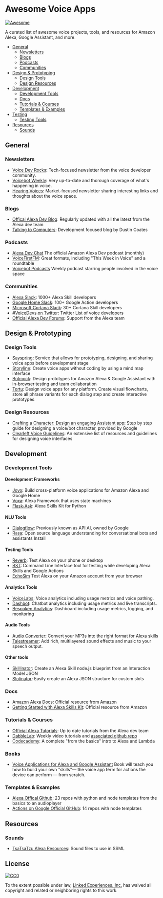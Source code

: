 # Awesome Voice Apps
[![Awesome](https://cdn.rawgit.com/sindresorhus/awesome/d7305f38d29fed78fa85652e3a63e154dd8e8829/media/badge.svg)](https://github.com/sindresorhus/awesome)


A curated list of awesome voice projects, tools, and resources for Amazon Alexa, Google Assistant, and more.

* [General](#general)
  * [Newsletters](#newsletters)
  * [Blogs](#blogs)
  * [Podcasts](#podcasts)
  * [Communities](#communities)
* [Design & Prototyping](#design--prototyping)
  * [Design Tools](#design-tools)
  * [Design Resources](#design-resources)
* [Development](#development)
  * [Development Tools](#development-tools)
  * [Docs](#docs)
  * [Tutorials & Courses](#tutorials--courses)
  * [Templates & Examples](#templates--examples)
* [Testing](#testing)
  * [Testing Tools](#testing-tools)
* [Resources](#resources)
  * [Sounds](#sounds)


## General

### Newsletters

* [Voice Dev Rocks](https://voicedev.rocks/): Tech-focused newsletter from the voice developer community.
* [Voicebot Weekly](https://www.voicebot.ai/subscribe/): Very up-to-date and thorough coverage of what's happening in voice.
* [Hearing Voices](https://www.getrevue.co/profile/hearingvoices): Market-focused newsletter sharing interesting links and thoughts about the voice space.

### Blogs

* [Offical Alexa Dev Blog](https://developer.amazon.com/blogs/alexa/): Regularly updated with all the latest from the Alexa dev team
* [Talking to Computers](http://www.talkingtocomputers.com/): Development focused blog by Dustin Coates

### Podcasts

* [Alexa Dev Chat](https://developer.amazon.com/alexa-skills-kit/developer-podcast) The official Amazon Alexa Dev podcast (monthly)
* [VoiceFirstFM](https://www.voicefirst.fm/): Great formats, including "This Week in Voice" and a roundtable
* [Voicebot Podcasts](https://www.voicebot.ai/voicebot-podcasts/) Weekly podcast starring people involved in the voice space

### Communities

* [Alexa Slack](http://www.alexaslack.com/): 1000+ Alexa Skill developers
* [Google Home Slack](http://googleslack.com/): 100+ Google Action developers
* [Microsoft Cortana Slack](http://bit.ly/2qRqHMw): 30+ Cortana Skill developers
* [#VoiceDevs on Twitter](https://twitter.com/jovotech/lists/voicedevs): Twitter List of voice developers
* [Official Alexa Dev Forums](https://forums.developer.amazon.com/spaces/165/index.html): Support from the Alexa team


## Design & Prototyping

### Design Tools

* [Sayspring](https://www.sayspring.com/): Service that allows for prototyping, designing, and sharing voice apps before development stage
* [Storyline](https://thestoryline.io): Create voice apps without coding by using a mind map interface
* [Botmock](https://botmock.com): Design prototypes for Amazon Alexa & Google Assistant with in-browser testing and team collaboration
* [Tortu](https://tortu.io): Design voice apps for any platform. Create visual flowcharts, store all phrase variants for each dialog step and create interactive prototypes. 

### Design Resources

* [Crafting a Character: Design an engaging Assistant app](https://codelabs.developers.google.com/codelabs/conversation-design): Step by step guide for designing a voice/bot character, provided by Google
* [Clearleft Voice Guidelines](https://voiceguidelines.clearleft.com/): An extensive list of resources and guidelines for designing voice interfaces


## Development

### Development Tools

#### Development Frameworks

* [Jovo](https://github.com/jovotech/jovo-framework-nodejs/): Build cross-platform voice applications for Amazon Alexa and Google Home
* [Voxa](https://github.com/mediarain/voxa): Alexa Framework that uses state machines
* [Flask-Ask](https://github.com/johnwheeler/flask-ask): Alexa Skills Kit for Python

#### NLU Tools

* [Dialogflow](https://dialogflow.com/): Previously known as API.AI, owned by Google
* [Rasa](http://rasa.ai/): Open source language understanding for conversational bots and assistants
Install

#### Testing Tools

* [Reverb](https://reverb.ai/): Test Alexa on your phone or desktop
* [BST](https://bespoken.tools/bst): Command Line Interface tool for testing while developing Alexa Skills and Google Actions
* [EchoSim](https://echosim.io/) Test Alexa on your Amazon account from your browser

#### Analytics Tools
* [VoiceLabs](http://voicelabs.co/): Voice analytics including usage metrics and voice pathing.
* [Dashbot](https://www.dashbot.io/): Chatbot analytics including usage metrics and live transcripts.
* [Bespoken Analytics](https://bespoken.io/product/): Dashboard including usage metrics, logging, and monitoring

#### Audio Tools
* [Audio Converter](https://www.jovo.tech/audio-converter): Convert your MP3s into the right format for Alexa skills
* [Talestreamer](https://talestreamer.ai/): Add rich, multilayered sound effects and music to your speech output.

#### Other tools
* [Skillinator](https://skillinator.io/): Create an Alexa Skill node.js blueprint from an Interaction Model JSON
* [Slotinator](http://www.slotinator.io/): Easily create an Alexa JSON structure for custom slots


### Docs

* [Amazon Alexa Docs](https://developer.amazon.com/documentation): Official resource from Amazon
* [Getting Started with Alexa Skills Kit](https://developer.amazon.com/public/solutions/alexa/alexa-skills-kit/getting-started-guide): Official resource from Amazon

### Tutorials & Courses

* [Official Alexa Tutorials](https://developer.amazon.com/alexa-skills-kit/tutorials): Up to date tutorials from the Alexa dev team
* [DabbleLab](https://www.youtube.com/channel/UCfY-LopSxGekh9LruXLjffg/videos): Weekly video tutorials and [associated github repo](https://github.com/dabblelab)
* [Codecademy](https://www.codecademy.com/learn/learn-alexa-skills-kit): A complete "from the basics" intro to Alexa and Lambda

### Books

* [Voice Applications for Alexa and Google Assistant](https://www.manning.com/books/voice-applications-for-alexa-and-google-assistant) Book will teach you how to build your own "skills"— the voice app term for actions the device can perform — from scratch.


### Templates & Examples

* [Alexa Offical Github](https://github.com/alexa): 23 repos with python and node templates from the basics to an audioplayer
* [Actions on Google Official GitHub](https://github.com/actions-on-google): 14 repos with node templates


## Resources

### Sounds

* [TsaTsaTzu Alexa Resources](https://s3.amazonaws.com/tsatsatzu-alexa/index.htm): Sound files to use in SSML <audio> tags

## License

[![CC0](http://mirrors.creativecommons.org/presskit/buttons/88x31/svg/cc-zero.svg)](https://creativecommons.org/publicdomain/zero/1.0/)

To the extent possible under law, [Linked Experiences, Inc.](https://www.jovo.tech) has waived all copyright and related or neighboring rights to this work.
